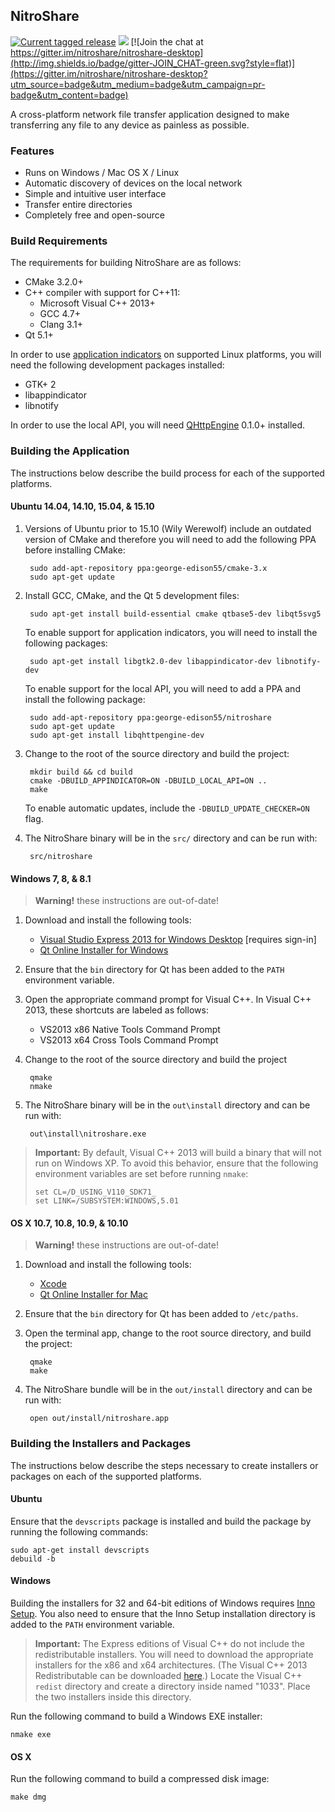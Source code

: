 ## NitroShare

[![Current tagged release](https://img.shields.io/github/tag/nitroshare/nitroshare.svg)](https://github.com/nitroshare/nitroshare-desktop/releases/latest)
[![](http://img.shields.io/badge/license-MIT-blue.svg?style=flat)](http://opensource.org/licenses/MIT)
[![Join the chat at https://gitter.im/nitroshare/nitroshare-desktop](http://img.shields.io/badge/gitter-JOIN_CHAT-green.svg?style=flat)](https://gitter.im/nitroshare/nitroshare-desktop?utm_source=badge&utm_medium=badge&utm_campaign=pr-badge&utm_content=badge)

A cross-platform network file transfer application designed to make transferring any file to any device as painless as possible.

### Features

* Runs on Windows / Mac OS X / Linux
* Automatic discovery of devices on the local network
* Simple and intuitive user interface
* Transfer entire directories
* Completely free and open-source

### Build Requirements

The requirements for building NitroShare are as follows:

* CMake 3.2.0+
* C++ compiler with support for C++11:
    * Microsoft Visual C++ 2013+
    * GCC 4.7+
    * Clang 3.1+
* Qt 5.1+

In order to use [application indicators](https://unity.ubuntu.com/projects/appindicators/) on supported Linux platforms, you will need the following development packages installed:

* GTK+ 2
* libappindicator
* libnotify

In order to use the local API, you will need [QHttpEngine](https://github.com/nitroshare/qhttpengine) 0.1.0+ installed.

### Building the Application

The instructions below describe the build process for each of the supported platforms.

#### Ubuntu 14.04, 14.10, 15.04, & 15.10

1. Versions of Ubuntu prior to 15.10 (Wily Werewolf) include an outdated version of CMake and therefore you will need to add the following PPA before installing CMake:

        sudo add-apt-repository ppa:george-edison55/cmake-3.x
        sudo apt-get update

2. Install GCC, CMake, and the Qt 5 development files:

        sudo apt-get install build-essential cmake qtbase5-dev libqt5svg5

   To enable support for application indicators, you will need to install the following packages:

        sudo apt-get install libgtk2.0-dev libappindicator-dev libnotify-dev

   To enable support for the local API, you will need to add a PPA and install the following package:

        sudo add-apt-repository ppa:george-edison55/nitroshare
        sudo apt-get update
        sudo apt-get install libqhttpengine-dev

2. Change to the root of the source directory and build the project:

        mkdir build && cd build
        cmake -DBUILD_APPINDICATOR=ON -DBUILD_LOCAL_API=ON ..
        make

   To enable automatic updates, include the `-DBUILD_UPDATE_CHECKER=ON` flag.

3. The NitroShare binary will be in the `src/` directory and can be run with:

        src/nitroshare

#### Windows 7, 8, & 8.1

> **Warning!** these instructions are out-of-date!

1. Download and install the following tools:

    - [Visual Studio Express 2013 for Windows Desktop](http://go.microsoft.com/?linkid=9832280&clcid=0x409) [requires sign-in]
    - [Qt Online Installer for Windows](http://www.qt.io/download-open-source/)

2. Ensure that the `bin` directory for Qt has been added to the `PATH` environment variable.

3. Open the appropriate command prompt for Visual C++. In Visual C++ 2013, these shortcuts are labeled as follows:

    - VS2013 x86 Native Tools Command Prompt
    - VS2013 x64 Cross Tools Command Prompt

4. Change to the root of the source directory and build the project

        qmake
        nmake

5. The NitroShare binary will be in the `out\install` directory and can be run with:

        out\install\nitroshare.exe

> **Important:** By default, Visual C++ 2013 will build a binary that will not run on Windows XP. To avoid this behavior, ensure that the following environment variables are set before running `nmake`:
>
>     set CL=/D_USING_V110_SDK71_
>     set LINK=/SUBSYSTEM:WINDOWS,5.01

#### OS X 10.7, 10.8, 10.9, & 10.10

> **Warning!** these instructions are out-of-date!

1. Download and install the following tools:

    - [Xcode](https://itunes.apple.com/ca/app/xcode/id497799835?mt=12)
    - [Qt Online Installer for Mac](http://www.qt.io/download-open-source/)

2. Ensure that the `bin` directory for Qt has been added to `/etc/paths`.

3. Open the terminal app, change to the root source directory, and build the project:

        qmake
        make

4. The NitroShare bundle will be in the `out/install` directory and can be run with:

        open out/install/nitroshare.app

### Building the Installers and Packages

The instructions below describe the steps necessary to create installers or packages on each of the supported platforms.

#### Ubuntu

Ensure that the `devscripts` package is installed and build the package by running the following commands:

    sudo apt-get install devscripts
    debuild -b

#### Windows

Building the installers for 32 and 64-bit editions of Windows requires [Inno Setup](http://www.jrsoftware.org/isinfo.php). You also need to ensure that the Inno Setup installation directory is added to the `PATH` environment variable.

> **Important:** The Express editions of Visual C++ do not include the redistributable installers. You will need to download the appropriate installers for the x86 and x64 architectures. (The Visual C++ 2013 Redistributable can be downloaded [here](http://www.microsoft.com/en-us/download/details.aspx?id=40784).) Locate the Visual C++ `redist` directory and create a directory inside named "1033". Place the two installers inside this directory.

Run the following command to build a Windows EXE installer:

    nmake exe

#### OS X

Run the following command to build a compressed disk image:

    make dmg
